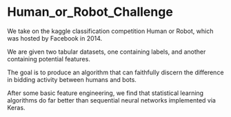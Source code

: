 # Human_or_Robot_Challenge

We take on the kaggle classification competition Human or Robot, which was hosted by Facebook in 2014. 

We are given two tabular datasets, one containing labels, and another containing potential features. 

The goal is to produce an algorithm that can faithfully discern the difference in bidding activity between humans and bots.

After some basic feature engineering, we find that statistical learning algorithms do far better than sequential neural networks implemented via Keras.

